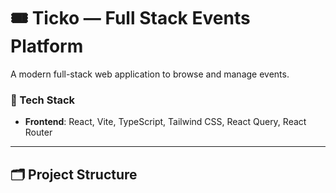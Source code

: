 # 🎟️ Ticko — Full Stack Events Platform

A modern full-stack web application to browse and manage events.

### 🧱 Tech Stack
- **Frontend**: React, Vite, TypeScript, Tailwind CSS, React Query, React Router


---

## 🗂️ Project Structure

